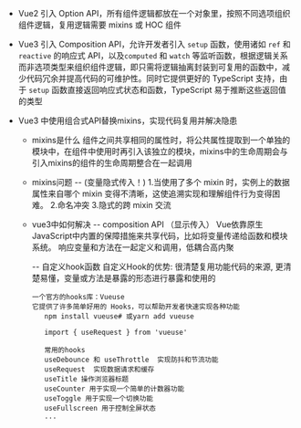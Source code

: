 - Vue2 引入 Option API，所有组件逻辑都放在一个对象里，按照不同选项组织组件逻辑，复用逻辑需要 mixins 或 HOC 组件
* Vue3 引入 Composition API，允许开发者引入 `setup` 函数，使用诸如 `ref` 和 `reactive` 的响应式 API，以及`computed` 和 `watch` 等监听函数，根据逻辑关系而非选项类型来组织组件逻辑，即只需将逻辑抽离封装到可复用的函数中，减少代码冗余并提高代码的可维护性。同时它提供更好的 TypeScript 支持，由于 `setup` 函数直接返回响应式状态和函数，TypeScript 易于推断这些返回值的类型


- Vue3 中使用组合式API替换mixins，实现代码复用并解决隐患
   - mixins是什么
     组件之间共享相同的属性时，将公共属性提取到一个单独的模块中，在组件中使用时再引入该独立的模块，mixins中的生命周期会与引入mixins的组件的生命周期整合在一起调用
   - mixins问题 -- (变量隐式传入！) 
     1.当使用了多个 mixin 时，实例上的数据属性来自哪个 mixin 变得不清晰，这使追溯实现和理解组件行为变得困难。
     2.命名冲突
     3.隐式的跨 mixin 交流
   - vue3中如何解决 
     -- composition API （显示传入）
     Vue依靠原生JavaScript中内置的保障措施来共享代码，比如将变量传递给函数和模块系统。
     响应变量和方法在一起定义和调用，低耦合高内聚

     -- 自定义hook函数
     自定义Hook的优势: 很清楚复用功能代码的来源, 更清楚易懂，变量或方法是暴露的形态进行暴露和使用的
     ```
     一个官方的hooks库：Vueuse 
     它提供了许多简单好用的 Hooks，可以帮助开发者快速实现各种功能
        npm install vueuse# 或yarn add vueuse

        import { useRequest } from 'vueuse'

        常用的hooks
        useDebounce 和 useThrottle  实现防抖和节流功能
        useRequest  实现数据请求和缓存
        useTitle 操作浏览器标题
        useCounter 用于实现一个简单的计数器功能
        useToggle 用于实现一个切换功能
        useFullscreen 用于控制全屏状态
        ...
     ```